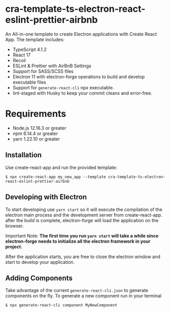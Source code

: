 # cra-template-ts-electron-react-eslint-prettier-airbnb

An All-in-one template to create Electron applications with Create React App. The template includes:
- TypeScript 4.1.2
- React 17
- Recoil
- ESLint & Prettier with AirBnB Settings
- Support for SASS/SCSS files
- Electron 11 with electron-forge operations to build and develop executable files
- Support for `generate-react-cli` npx executable.
- lint-staged with Husky to keep your commit cleans and error-free.

# Requirements
- Node.js 12.16.3 or greater
- npm 6.14.4 or greater
- yarn 1.22.10 or greater

## Installation
Use create-react-app and run the provided template:
```
$ npx create-react-app my_new_app --template cra-template-ts-electron-react-eslint-prettier-airbnb
```
## Developing with Electron
To start developing use `yarn start` so it will execute the compilation of the electron main process and the development server from create-react-app. after the build is complete, electron-forge will load the application on the browser.

Important Note: **The first time you run `yarn start` will take a while since electron-forge needs to initialize all the electron framework in your project.**

After the application starts, you are free to close the electron window and start to develop your application.

## Adding Components
Take advantage of the current `generate-react-cli.json` to generate components on the fly. To generate a new component run in your terminal
```
$ npx generate-react-cli component MyNewComponent
```
